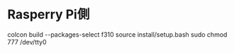 # Rasperry Pi側

colcon build --packages-select f310
source install/setup.bash
sudo chmod 777 /dev/tty0
